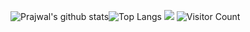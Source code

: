 ![Prajwal's github stats](https://github-readme-stats.vercel.app/api?username=prajwalmani&count_private=true&show_icons=true&theme=dark)![Top Langs](https://github-readme-stats.vercel.app/api/top-langs/?username=prajwalmani&layout=compact&theme=dark)
![](https://komarev.com/ghpvc/?username=prajwalmani)
![Visitor Count](https://profile-counter.glitch.me/{prajwalmani}/count.svg)



